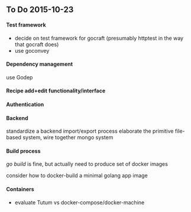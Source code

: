 ## To Do 2015-10-23


#### Test framework

* decide on test framework for gocraft (presumably httptest in the way that gocraft does)
* use goconvey

#### Dependency management

use Godep

#### Recipe add+edit functionality/interface


#### Authentication


#### Backend

standardize a backend import/export process
elaborate the primitive file-based system, wire together mongo system


#### Build process

_go build_ is fine, but actually need to produce set of docker images

consider how to docker-build a minimal golang app image

#### Containers

* evaluate Tutum vs docker-compose/docker-machine
 